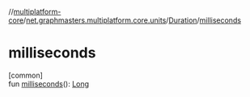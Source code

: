 //[multiplatform-core](../../../index.md)/[net.graphmasters.multiplatform.core.units](../index.md)/[Duration](index.md)/[milliseconds](milliseconds.md)

# milliseconds

[common]\
fun [milliseconds](milliseconds.md)(): [Long](https://kotlinlang.org/api/latest/jvm/stdlib/kotlin/-long/index.html)
